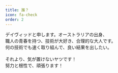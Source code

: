 ```yaml
---
title: 誰？
icon: fa-check
order: 2
---
```


デイヴィッドと申します。オーストラリアの出身、<br>
職人の青春を持つ、技術が大好き、合理的な大人です。<br>
何の技術でも速く取り組んで、良い結果を出したい。<br>
<br>
それより、気が置けないヤツです！
<br>
努力と根性で、頑張ります！
